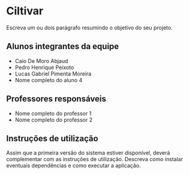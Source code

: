 # Ciltivar
Escreva um ou dois  parágrafo resumindo o objetivo do seu projeto.

## Alunos integrantes da equipe

* Caio De Moro Abjaud
* Pedro Henrique Peixoto
* Lucas Gabriel Pimenta Moreira
* Nome completo do aluno 4

## Professores responsáveis

* Nome completo do professor 1
* Nome completo do professor 2

## Instruções de utilização

Assim que a primeira versão do sistema estiver disponível, deverá complementar com as instruções de utilização. Descreva como instalar eventuais dependências e como executar a aplicação.
